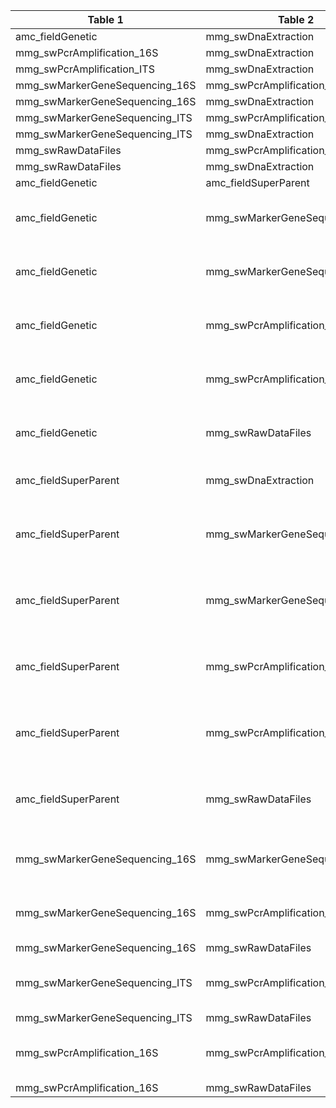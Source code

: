 |Table 1|Table 2|Join by field(s)|
|------------------------|------------------------|-------------------------------|
amc_fieldGenetic|mmg_swDnaExtraction|geneticSampleID
mmg\_swPcrAmplification\_16S|mmg_swDnaExtraction|dnaSampleID
mmg\_swPcrAmplification\_ITS|mmg_swDnaExtraction|dnaSampleID
mmg\_swMarkerGeneSequencing\_16S|mmg\_swPcrAmplification\_16S|dnaSampleID
mmg\_swMarkerGeneSequencing\_16S|mmg_swDnaExtraction|dnaSampleID
mmg\_swMarkerGeneSequencing\_ITS|mmg\_swPcrAmplification\_ITS|dnaSampleID
mmg\_swMarkerGeneSequencing\_ITS|mmg_swDnaExtraction|dnaSampleID
mmg_swRawDataFiles|mmg_swPcrAmplification_ITS|dnaSampleID
mmg_swRawDataFiles|mmg_swDnaExtraction|dnaSampleID
amc_fieldGenetic|amc_fieldSuperParent|parentSampleID
amc_fieldGenetic|mmg\_swMarkerGeneSequencing\_16S|Requires intermediate table: join via mmg_swDnaExtraction table
amc_fieldGenetic|mmg\_swMarkerGeneSequencing\_ITS|Requires intermediate table: join via mmg_swDnaExtraction table
amc_fieldGenetic|mmg\_swPcrAmplification\_16S|Requires intermediate table: join via mmg_swDnaExtraction table
amc_fieldGenetic|mmg\_swPcrAmplification\_ITS|Requires intermediate table: join via mmg_swDnaExtraction table
amc_fieldGenetic|mmg_swRawDataFiles|Requires intermediate table: join via mmg_swDnaExtraction table
amc_fieldSuperParent|mmg_swDnaExtraction|Requires intermediate table: join via amc_fieldGenetic table
amc_fieldSuperParent|mmg\_swMarkerGeneSequencing\_16S|Requires intermediate table: join via amc\_fieldGenetic and mmg\_swDnaExtraction tables
amc_fieldSuperParent|mmg\_swMarkerGeneSequencing\_ITS|Requires intermediate table: join via amc\_fieldGenetic and mmg\_swDnaExtraction tables
amc_fieldSuperParent|mmg\_swPcrAmplification\_16S|Requires intermediate table: join via amc\_fieldGenetic and mmg\_swDnaExtraction tables
amc_fieldSuperParent|mmg\_swPcrAmplification\_ITS|Requires intermediate table: join via amc\_fieldGenetic and mmg\_swDnaExtraction tables
amc_fieldSuperParent|mmg_swRawDataFiles|Requires intermediate table: join via amc\_fieldGenetic and mmg\_swDnaExtraction tables
mmg\_swMarkerGeneSequencing\_16S|mmg\_swMarkerGeneSequencing\_ITS|Join not recommended: different sequencing types
mmg\_swMarkerGeneSequencing\_16S|mmg\_swPcrAmplification\_ITS|Join not recommended: different sequencing types
mmg\_swMarkerGeneSequencing\_16S|mmg_swRawDataFiles|dnaSampleID
mmg\_swMarkerGeneSequencing\_ITS|mmg\_swPcrAmplification\_16S|Join not recommended: different sequencing types
mmg\_swMarkerGeneSequencing\_ITS|mmg_swRawDataFiles|dnaSampleID
mmg\_swPcrAmplification\_16S|mmg\_swPcrAmplification\_ITS|Join not recommended: different sequencing types
mmg\_swPcrAmplification\_16S|mmg_swRawDataFiles|dnaSampleID
